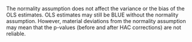 The normality assumption does not affect the variance or the bias of the OLS estimates. OLS estimates may still be BLUE without the normality assumption. However, material deviations from the normality assumption may mean that the p-values (before and after HAC corrections) are not reliable.

